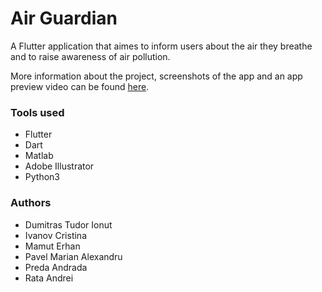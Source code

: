 # Air Guardian
A Flutter application that aimes to inform users about the air they breathe and to raise awareness of air pollution.

More information about the project, screenshots of the app and an app preview video can be found [here](https://2019.spaceappschallenge.org/challenges/living-our-world/surface-air-quality-mission/teams/lma_erhan/project).

### Tools used
* Flutter
* Dart
* Matlab
* Adobe Illustrator
* Python3

### Authors
* Dumitras Tudor Ionut
* Ivanov Cristina
* Mamut Erhan
* Pavel Marian Alexandru
* Preda Andrada
* Rata Andrei


